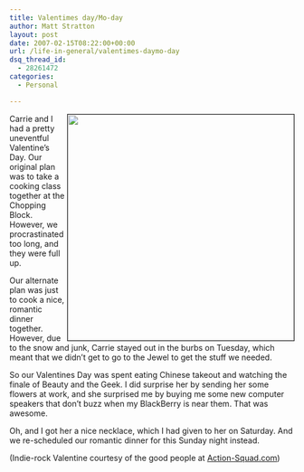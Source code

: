 ```yaml
---
title: Valentimes day/Mo-day
author: Matt Stratton
layout: post
date: 2007-02-15T08:22:00+00:00
url: /life-in-general/valentimes-daymo-day
dsq_thread_id:
  - 28261472
categories:
  - Personal

---
```

[<img width="400" border="1" align="right" src="https://www.action-squad.com/publicData/Rev.%20Dave/IndieValentines/portishead.jpg" alt="" />][1]

Carrie and I had a pretty uneventful Valentine&#8217;s Day. Our original plan was to take a cooking class together at the Chopping Block. However, we procrastinated too long, and they were full up.

Our alternate plan was just to cook a nice, romantic dinner together. However, due to the snow and junk, Carrie stayed out in the burbs on Tuesday, which meant that we didn&#8217;t get to go to the Jewel to get the stuff we needed.

So our Valentines Day was spent eating Chinese takeout and watching the finale of Beauty and the Geek. I did surprise her by sending her some flowers at work, and she surprised me by buying me some new computer speakers that don&#8217;t buzz when my BlackBerry is near them. That was awesome.

Oh, and I got her a nice necklace, which I had given to her on Saturday. And we re-scheduled our romantic dinner for this Sunday night instead.

(Indie-rock Valentine courtesy of the good people at [Action-Squad.com][2])

 [1]: https://www.action-squad.com/?p=2023
 [2]: https://www.action-squad.com